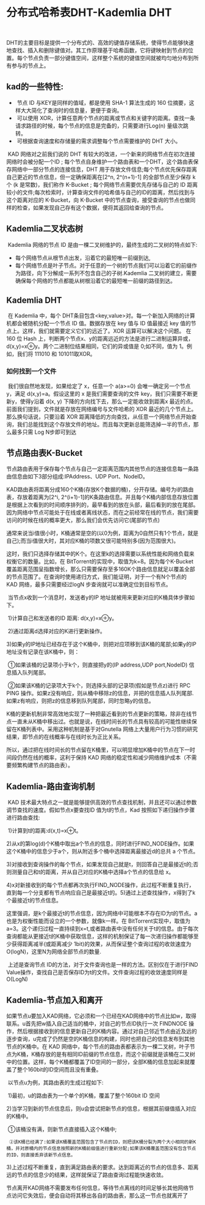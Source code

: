 # 分布式哈希表DHT-Kademlia DHT

​	

​	DHT的主要目标是提供一个分布式的、高效的键值存储系统，使得节点能够快速地查找、插入和删除键值对。其工作原理基于哈希函数，它将键映射到节点的位置。每个节点负责一部分键值空间，这样整个系统的键值空间就被均匀地分布到所有参与的节点上。

## kad的一些特性:

- ​	节点 ID 与KEY是同样的值域，都是使用 SHA-1 算法生成的 160 位摘要，这样大大简化了查询时的信息量，更便于查询。
- ​	可以使用 XOR，计算任意两个节点的距离或节点和关键字的距离。查找一条请求路径的时候，每个节点的信息是完备的，只需要进行Log(n) 量级次跳转。
- ​	可根据查询速度和存储量的需求调整每个节点需要维护的 DHT 大小。

​	KAD 网络对之前我们说的 DHT 有较大的改进，一个新来的网络节点在初次连接网络时会被分配一个ID ; 每个节点自身维护一个路由表和一个DHT，这个路由表保存网络中一部分节点的连接信息，DHT 用于存放文件信息;每个节点优先保存距离自己更近的节点信息，但一定确保距离在[2^n, 2^(n+1)-1] 的全部节点至少保存 k个 (k 是常数)，我们称作 K-Bucket ; 每个网络节点需要优先存储与自己的 ID 距离较小的文件;每次检索时，计算查询文件的哈希值与自己的ID的距离，然后找到与这个距离对应的 K-Bucket，向 K-Bucket 中的节点查询，接受查询的节点也做同样的检查，如果发现自己存有这个数据，便将其返回给查询的节点。

## Kademlia二叉状态树

​	Kademlia 网络的节点 ID 是由一棵二叉树维护的，最终生成的二叉树的特点如下:

-  每个网络节点从根节点出发，沿着它的最短唯一前缀到达,
-  每个网络节点是叶子节点。对于任意的一个树的节点我们可以沿着它的前缀作为路径，向下分解成一系列不包含自己的子树.Kademlia 二叉树的建立，需要确保每个网络的节点都能从树根沿着它的最短唯一前缀的路径到达。

## Kademlia DHT

​	在 Kademlia 中，每个 DHT条目包含<key,value>对。每一个新加入网络的计算机都会被随机分配一个节点 ID 值。数据存放在 key 值与 ID 值最接近 key 值的节点上。这样，我们就需要定义它们的远近了。XOR 运算可以解决这个问题。 在 160 位 Hash 上，判断两个节点x、y的距离远近的方法是进行二进制运算异或，d(x,y)=x⊕y。两个二进制位结果相同，它们的异或值是 0;如不同，值为 1。例如，我们将 111010 和 101011取XOR。

### 如何找到一个文件

​	我们很自然地发现，如果给定了 x，任意一个 a(a>=0) 会唯一确定另一个节点y，满足 d(x,y)=a。假设这里的 x 是我们需要查询的文件 key，我们只需要不断更新y，使得y沿着 d(x, y) 下降的方向找下去，那么一定能收敛到距离x 最近的点。前面我们提到，文件就是存放在网络编号与文件哈希的 XOR 最近的几个节点上。那么换句话说，只要沿着 XOR 距离降低的方向查找，从任意一个网络节点开始查询，我们总能找到这个存放文件的地址。而且每次更新总能筛选掉一半的节点，那么最多只需 Log N步即可到达

## 节点路由表K-Bucket

​	节点路由表用于保存每个节点与自己一定距离范围内其他节点的连接信息每一条路由信息由如下3部分组成:IPAddress、UDP Port、NodeID。

​	KAD路由表将距离分成160个K桶(存放K个数据的桶)，分开存储。编号为i的路由表，存放着距离为[2^i, 2^(i+1)-1]的K条路由信息。并且每个K桶内部信息存放位置是根据上次看到的时间顺序排列的，最早看到的放在头部，最后看到的放在尾部。因为网络中节点可能处于在线或者离线状态，而在之前经常在线的节点，我们需要访问的时候在线的概率更大，那么我们会优先访问它(尾部的节点)

​	通常来说当i值很小时，K桶通常是空的(以0为例，距离为0自然只有1个节点，就是自己);而当i值很大时，其对应K桶的项数又很可能特别多(因为范围很大)。

​	这时，我们只选择存储其中的K个。在这里k的选择需要以系统性能和网络负载来权衡它的数量。比如，在 BitTorrent的实现中，取值为k=8。因为每个K-Bucket 覆盖距离范围呈指数增长，那么只需要保存至多160K个路由信息就足以覆盖全部的节点范围了。在查询时使用递归方式，我们能证明，对于一个有N个节点的 KAD 网络，最多只需要经过logN 步查询就可以准确定位到目标节点。

​	当节点x收到一个消息时，发送者y的IP 地址就被用来更新对应的K桶具体步骤如下。

​	1)计算自己和发送者的ID 距离: d(x,y)=x⊕y。

​	2)通过距离d选择对应的K进行更新操作。

​	3)如果y的IP地址已经存在于这个K桶中，则把对应项移到该K桶的尾部;如果y的IP 地址没有记录在该K桶中，则：

​	①如果该桶的记录项小于k个，则直接把y的(IP address,UDP port,NodeID) 信息插入队列尾部。

​	②如果该K桶的记录项大于k个，则选择头部的记录项(假如是节点z)进行 RPC PING 操作。如果z没有响应，则从桶中移除z的信息，并把的信息插人队列尾部.如果z有响应，则把z的信息移到队列尾部，同时忽略y的信息。

​	K桶的更新机制非常高效地实现了一种把最近看到的节点更新的策略，除非在线节点一直未从K桶中移出过。也就是说，在线时间长的节点具有较高的可能性继续保留在K桶列表中。采用这种机制是基于对Gnutella 网络上大量用户行为习惯的研究结果，即节点的在线概率与在线时长为正比关系。

​	所以，通过把在线时间长的节点留在K桶里，可以明显增加K桶中的节点在下一时间段仍然在线的概率，这利于保持 KAD 网络的稳定性和减少网络维护成本（不需要频繁构建节点的路由表）。

## Kademlia-路由查询机制

​	KAD 技术最大特点之一就是能够提供高效的节点查找机制，并且还可以通过参数调节查找的速度。假如节点x要查找ID 值为t的节点，Kad 按照如下递归操作步骤进行路由查找:

​	 1)计算到t的距离:d(x,t)=x⊕t。

​	 2)从x的第log(d)个K桶中取出a个节点的信息，同时进行FIND_NODE操作。如果这个K桶中的信息少于a个，则从附近多个桶中选择距离最接近d的总共 a 个节点。

​	 3)对接收到查询操作的每个节点，如果发现自己就是t，则回答自己是最接近t的;否则测量自己和t的距离，并从自己对应的K桶中选择a个节点的信息给 x。

​	 4)x对新接收到的每个节点都再次执行FIND_NODE操作，此过程不断重复执行，直到每一个分支都有节点响应自己是最接近t的。5)通过上述查找操作，x得到了k个最接近t的节点信息。

​	这里强调，是k个最接近t的节点信息，因为网络中可能根本不存在ID为t的节点。a也是为权衡性能而设立的一个参数，就像k一样。在 BitTorrent实现中，取值为a=3。这个递归过程一直持续到x=t,或者路由表中没有任何关于t的信息。由于每次查询都能从更接近t的K桶中获取信息，这样的机制保证了每一次递归操作都能够至少获得距离减半(或距离减少 1bit)的效果，从而保证整个查询过程的收敛速度为 O(logN)，这里N为网络全部节点的数量.

​	上述是查询节点 ID的方法，对于文件查询也是一样的方法。区别仅在于进行FIND Value操作，查找自己是否保存ID为t的文件。文件查询过程的收敛速度同样是 O(LogN)

## Kademlia-节点加入和离开

​	如果节点u要加入KAD网络，它必须和一个已经在KAD网络中的节点比如w，取得联系。u首先把w插入自己适当的桶中，对自己的节点ID执行一次 FINDNODE 操作，然后根据接收到的信息更新自己的K桶内容。通过对自己邻近节点由近及远的逐步查询，u完成了仍然是空的K桶信息的构建，同时也把自己的信息发布到其他节点的K桶中。在 KAD 网络中，每个节点的路由表都表示为一棵二叉树，叶子节点为K桶，K桶存放的是有相同ID前缀的节点信息，而这个前缀就是该桶在二叉树中的位置。这样，每个K桶都覆盖了ID空间的一部分，全部K桶的信息加起来就覆盖了整个160bit的ID空间而且没有重叠。

​	以节点u为例，其路由表的生成过程如下:

​	1)最初，u的路由表为一个单个的K桶，覆盖了整个160bit ID 空间

​	2)当学习到新的节点信息后，则u会尝试把新节点的信息，根据其前缀值插入对应的K桶中。

​	  ①该桶没有满，则新节点直接插入这个K桶中;

 	 ②该K桶已经满了:如果该K桶覆盖范围包含了节点的ID，则把该K桶分裂为两个大小相同的新K桶，并对原桶内的节点信息按照新的K桶前缀值进行重新分配;如果该K桶覆盖范围没有包含节点的ID，则直接丢弃该新节点信息。

3)上述过程不断重复，直到满足路由表的要求。达到距离近的节点的信息多、距离远的节点的信息少的结果，这样就保证了路由查询过程能快速收敛。

​	节点离开KAD网络不需要发布任何信息，等待节点离线的时间足够长其他网络节点访问它失效后，便会自动将其移出各自的路由表，那么这一节点也就离开了